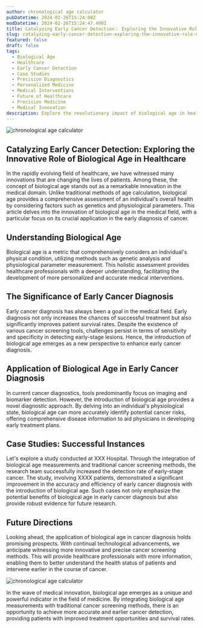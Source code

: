 ```yaml
---
author: chronological age calculator
pubDatetime: 2024-02-26T15:24:00Z
modDatetime: 2024-02-26T15:24:47.400Z
title: Catalyzing Early Cancer Detection： Exploring the Innovative Role of Biological Age in Healthcare
slug: catalyzing-early-cancer-detection-exploring-the-innovative-role-of-biological-age-in-healthcare
featured: false
draft: false
tags:
  - Biological Age
  - Healthcare
  - Early Cancer Detection
  - Case Studies
  - Precision Diagnostics
  - Personalized Medicine
  - Medical Interventions
  - Future of Healthcare
  - Precision Medicine
  - Medical Innovation
description: Explore the revolutionary impact of biological age in healthcare, emphasizing its vital role in early cancer detection. Witness successful case studies and anticipate a future where personalized, precise diagnostics redefine the landscape of medical inter
---
```


![chronological age calculator](@assets/images/article-image1-51.jpg)

## Catalyzing Early Cancer Detection: Exploring the Innovative Role of Biological Age in Healthcare

In the rapidly evolving field of healthcare, we have witnessed many innovations that are changing the lives of patients. Among these, the concept of biological age stands out as a remarkable innovation in the medical domain. Unlike traditional methods of age calculation, biological age provides a comprehensive assessment of an individual's overall health by considering factors such as genetics and physiological parameters. This article delves into the innovation of biological age in the medical field, with a particular focus on its crucial application in the early diagnosis of cancer.

## Understanding Biological Age

Biological age is a metric that comprehensively considers an individual's physical condition, utilizing methods such as genetic analysis and physiological parameter measurement. This holistic assessment provides healthcare professionals with a deeper understanding, facilitating the development of more personalized and accurate medical interventions.

## The Significance of Early Cancer Diagnosis

Early cancer diagnosis has always been a goal in the medical field. Early diagnosis not only increases the chances of successful treatment but also significantly improves patient survival rates. Despite the existence of various cancer screening tools, challenges persist in terms of sensitivity and specificity in detecting early-stage lesions. Hence, the introduction of biological age emerges as a new perspective to enhance early cancer diagnosis.

## Application of Biological Age in Early Cancer Diagnosis

In current cancer diagnostics, tools predominantly focus on imaging and biomarker detection. However, the introduction of biological age provides a novel diagnostic approach. By delving into an individual's physiological state, biological age can more accurately identify potential cancer risks, offering comprehensive disease information to aid physicians in developing early treatment plans.

## Case Studies: Successful Instances

Let's explore a study conducted at XXX Hospital. Through the integration of biological age measurements and traditional cancer screening methods, the research team successfully increased the detection rate of early-stage cancer. The study, involving XXXX patients, demonstrated a significant improvement in the accuracy and efficiency of early cancer diagnosis with the introduction of biological age. Such cases not only emphasize the potential benefits of biological age in early cancer diagnosis but also provide robust evidence for future research.

## Future Directions

Looking ahead, the application of biological age in cancer diagnosis holds promising prospects. With continual technological advancements, we anticipate witnessing more innovative and precise cancer screening methods. This will provide healthcare professionals with more information, enabling them to better understand the health status of patients and intervene earlier in the course of cancer.

![chronological age calculator](@assets/images/article-image1-52.jpg)

In the wave of medical innovation, biological age emerges as a unique and powerful indicator in the field of medicine. By integrating biological age measurements with traditional cancer screening methods, there is an opportunity to achieve more accurate and earlier cancer detection, providing patients with improved treatment opportunities and survival rates.
